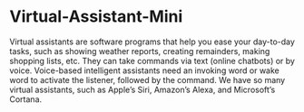 # Virtual-Assistant-Mini
Virtual assistants are software programs that help you ease your day-to-day tasks, such as showing weather reports, creating remainders, making shopping lists, etc. They can take commands via text (online chatbots) or by voice. Voice-based intelligent assistants need an invoking word or wake word to activate the listener, followed by the command. We have so many virtual assistants, such as Apple’s Siri, Amazon’s Alexa, and Microsoft’s Cortana.
